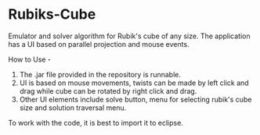 # Rubiks-Cube
Emulator and solver algorithm for Rubik's cube of any size. The application has a UI based on parallel projection and mouse events.

How to Use -
1) The .jar file provided in the repository is runnable.
2) UI is based on mouse movements, twists can be made by left click and drag while cube can be rotated by right click and drag.
3) Other UI elements include solve button, menu for selecting rubik's cube size and solution traversal menu.

To work with the code, it is best to import it to eclipse.
